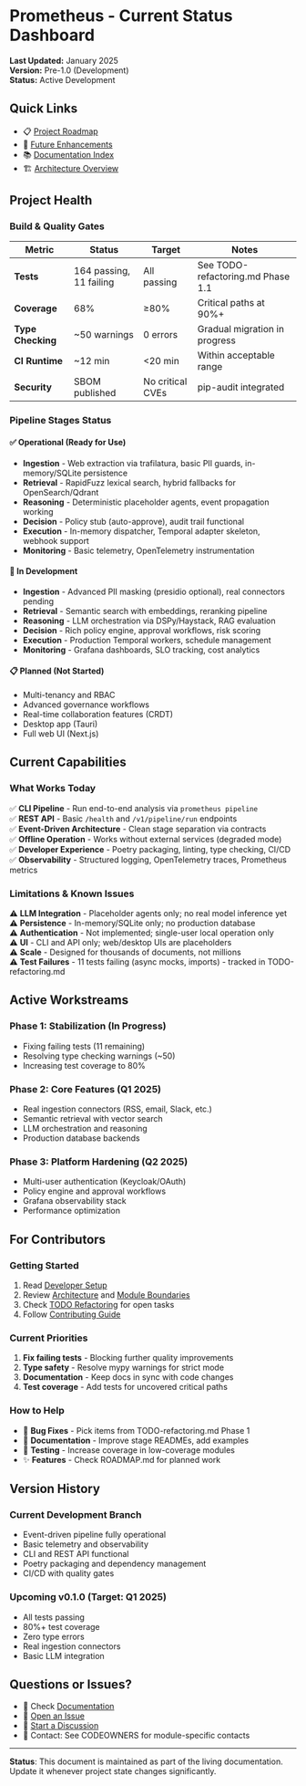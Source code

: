 # Prometheus - Current Status Dashboard

**Last Updated:** January 2025  
**Version:** Pre-1.0 (Development)  
**Status:** Active Development

## Quick Links

- 📋 [Project Roadmap](docs/ROADMAP.md)
- 🎯 [Future Enhancements](FUTURE_ENHANCEMENTS.md)
- 📚 [Documentation Index](docs/README.md)
- 🏗️ [Architecture Overview](docs/architecture.md)

## Project Health

### Build & Quality Gates

| Metric            | Status                  | Target           | Notes                             |
| ----------------- | ----------------------- | ---------------- | --------------------------------- |
| **Tests**         | 164 passing, 11 failing | All passing      | See TODO-refactoring.md Phase 1.1 |
| **Coverage**      | 68%                     | ≥80%             | Critical paths at 90%+            |
| **Type Checking** | ~50 warnings            | 0 errors         | Gradual migration in progress     |
| **CI Runtime**    | ~12 min                 | <20 min          | Within acceptable range           |
| **Security**      | SBOM published          | No critical CVEs | pip-audit integrated              |

### Pipeline Stages Status

#### ✅ Operational (Ready for Use)

- **Ingestion** - Web extraction via trafilatura, basic PII guards, in-memory/SQLite persistence
- **Retrieval** - RapidFuzz lexical search, hybrid fallbacks for OpenSearch/Qdrant
- **Reasoning** - Deterministic placeholder agents, event propagation working
- **Decision** - Policy stub (auto-approve), audit trail functional
- **Execution** - In-memory dispatcher, Temporal adapter skeleton, webhook support
- **Monitoring** - Basic telemetry, OpenTelemetry instrumentation

#### 🚧 In Development

- **Ingestion** - Advanced PII masking (presidio optional), real connectors pending
- **Retrieval** - Semantic search with embeddings, reranking pipeline
- **Reasoning** - LLM orchestration via DSPy/Haystack, RAG evaluation
- **Decision** - Rich policy engine, approval workflows, risk scoring
- **Execution** - Production Temporal workers, schedule management
- **Monitoring** - Grafana dashboards, SLO tracking, cost analytics

#### 📋 Planned (Not Started)

- Multi-tenancy and RBAC
- Advanced governance workflows
- Real-time collaboration features (CRDT)
- Desktop app (Tauri)
- Full web UI (Next.js)

## Current Capabilities

### What Works Today

✅ **CLI Pipeline** - Run end-to-end analysis via `prometheus pipeline`  
✅ **REST API** - Basic `/health` and `/v1/pipeline/run` endpoints  
✅ **Event-Driven Architecture** - Clean stage separation via contracts  
✅ **Offline Operation** - Works without external services (degraded mode)  
✅ **Developer Experience** - Poetry packaging, linting, type checking, CI/CD  
✅ **Observability** - Structured logging, OpenTelemetry traces, Prometheus metrics

### Limitations & Known Issues

⚠️ **LLM Integration** - Placeholder agents only; no real model inference yet  
⚠️ **Persistence** - In-memory/SQLite only; no production database  
⚠️ **Authentication** - Not implemented; single-user local operation only  
⚠️ **UI** - CLI and API only; web/desktop UIs are placeholders  
⚠️ **Scale** - Designed for thousands of documents, not millions  
⚠️ **Test Failures** - 11 tests failing (async mocks, imports) - tracked in TODO-refactoring.md

## Active Workstreams

### Phase 1: Stabilization (In Progress)

- Fixing failing tests (11 remaining)
- Resolving type checking warnings (~50)
- Increasing test coverage to 80%

### Phase 2: Core Features (Q1 2025)

- Real ingestion connectors (RSS, email, Slack, etc.)
- Semantic retrieval with vector search
- LLM orchestration and reasoning
- Production database backends

### Phase 3: Platform Hardening (Q2 2025)

- Multi-user authentication (Keycloak/OAuth)
- Policy engine and approval workflows
- Grafana observability stack
- Performance optimization

## For Contributors

### Getting Started

1. Read [Developer Setup](README-dev-setup.md)
2. Review [Architecture](docs/architecture.md) and [Module Boundaries](docs/module-boundaries.md)
3. Check [TODO Refactoring](TODO-refactoring.md) for open tasks
4. Follow [Contributing Guide](docs/CONTRIBUTING.md)

### Current Priorities

1. **Fix failing tests** - Blocking further quality improvements
2. **Type safety** - Resolve mypy warnings for strict mode
3. **Documentation** - Keep docs in sync with code changes
4. **Test coverage** - Add tests for uncovered critical paths

### How to Help

- 🐛 **Bug Fixes** - Pick items from TODO-refactoring.md Phase 1
- 📝 **Documentation** - Improve stage READMEs, add examples
- 🧪 **Testing** - Increase coverage in low-coverage modules
- ✨ **Features** - Check ROADMAP.md for planned work

## Version History

### Current Development Branch

- Event-driven pipeline fully operational
- Basic telemetry and observability
- CLI and REST API functional
- Poetry packaging and dependency management
- CI/CD with quality gates

### Upcoming v0.1.0 (Target: Q1 2025)

- All tests passing
- 80%+ test coverage
- Zero type errors
- Real ingestion connectors
- Basic LLM integration

## Questions or Issues?

- 📖 Check [Documentation](docs/README.md)
- 🐛 [Open an Issue](https://github.com/IAmJonoBo/Prometheus/issues)
- 💬 [Start a Discussion](https://github.com/IAmJonoBo/Prometheus/discussions)
- 📧 Contact: See CODEOWNERS for module-specific contacts

---

**Status**: This document is maintained as part of the living documentation. Update it whenever project state changes significantly.
